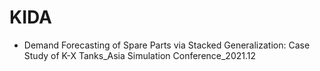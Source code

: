 # KIDA

* Demand Forecasting of Spare Parts via Stacked Generalization: Case Study of K-X Tanks_Asia Simulation Conference_2021.12
